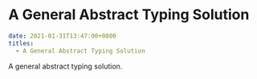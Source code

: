 # A General Abstract Typing Solution

```yaml
date: 2021-01-31T13:47:00+0800
titles:
  - A General Abstract Typing Solution
```

A general abstract typing solution.
